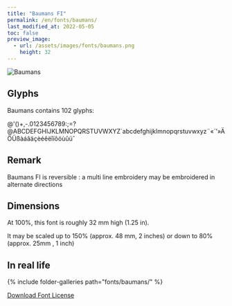 ```yaml
---
title: "Baumans FI"
permalink: /en/fonts/baumans/
last_modified_at: 2022-05-05
toc: false
preview_image:
  - url: /assets/images/fonts/baumans.png
    height: 32
---
```

![Baumans](/assets/images/fonts/baumans.png)

## Glyphs

Baumans contains  102 glyphs:

	
@'()+,-.0123456789:;=?@ABCDEFGHIJKLMNOPQRSTUVWXYZ`abcdefghijklmnopqrstuvwxyz¨«´’»ÄÖÜßàáâäçèéêëîïôöùûüˆ
 
## Remark

Baumans FI is reversible : a multi line embroidery  may be  embroidered in alternate directions

## Dimensions

At 100%, this font is roughly 32 mm high (1.25 in).

It may be scaled up to 150% (approx. 48 mm, 2 inches) or down to 80% (approx. 25mm , 1 inch)


## In real life

{% include folder-galleries path="fonts/baumans/" %}

[Download Font License](https://github.com/inkstitch/inkstitch/tree/main/fonts/baumans_FI/LICENSE)
